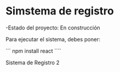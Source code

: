 <h1> Simstema de registro</h1>

-Estado del proyecto: En construcción

Para ejecutar el sistema, debes poner:

``` npm install react ````

Sistema de Registro 2
